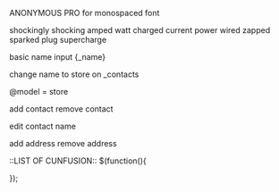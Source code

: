 ANONYMOUS PRO for monospaced font


shockingly
shocking
amped
watt
charged
current
power
wired
zapped
sparked
plug
supercharge

basic name input {_name}

change name to store on _contacts

@model = store

add contact
remove contact

edit contact name

add address
remove address


::LIST OF CUNFUSION::
$(function(){
  
});